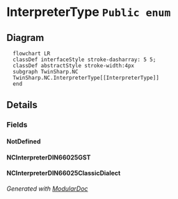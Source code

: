 # InterpreterType `Public enum`

## Diagram
```mermaid
  flowchart LR
  classDef interfaceStyle stroke-dasharray: 5 5;
  classDef abstractStyle stroke-width:4px
  subgraph TwinSharp.NC
  TwinSharp.NC.InterpreterType[[InterpreterType]]
  end
```

## Details
### Fields
#### NotDefined


#### NCInterpreterDIN66025GST


#### NCInterpreterDIN66025ClassicDialect


*Generated with* [*ModularDoc*](https://github.com/hailstorm75/ModularDoc)
